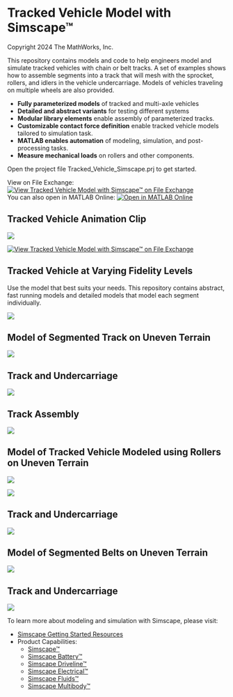 # **Tracked Vehicle Model with Simscape&trade;**
Copyright 2024 The MathWorks, Inc.

This repository contains models and code to help engineers model and simulate 
tracked vehicles with chain or belt tracks. A set of examples shows how to 
assemble segments into a track that will mesh with the sprocket, rollers, and 
idlers in the vehicle undercarriage. Models of vehicles traveling on multiple wheels 
are also provided.

* **Fully parameterized models** of tracked and multi-axle vehicles
* **Detailed and abstract variants** for testing different systems
* **Modular library elements** enable assembly of parameterized tracks. 
* **Customizable contact force definition** enable tracked vehicle models tailored to simulation task.
* **MATLAB enables automation** of modeling, simulation, and post-processing tasks.
* **Measure mechanical loads** on rollers and other components.

Open the project file Tracked_Vehicle_Simscape.prj to get started.

View on File Exchange: [![View Tracked Vehicle Model with Simscape™ on File Exchange](https://www.mathworks.com/matlabcentral/images/matlab-file-exchange.svg)](https://www.mathworks.com/matlabcentral/fileexchange/134861-tracked-vehicle-model-with-simscape)  
You can also open in MATLAB Online: [![Open in MATLAB Online](https://www.mathworks.com/images/responsive/global/open-in-matlab-online.svg)](https://matlab.mathworks.com/open/github/v1?repo=simscape/Tracked-Vehicles-Simscape&project=Tracked_Vehicle_Simscape.prj)

## **Tracked Vehicle Animation Clip**
![](Scripts_Data/Overview/Tracked_Vehicle_Simscape_Overview_Animation.gif)

[![View Tracked Vehicle Model with Simscape™ on File Exchange](https://www.mathworks.com/matlabcentral/images/matlab-file-exchange.svg)](https://www.mathworks.com/matlabcentral/fileexchange/134861-tracked-vehicle-model-with-simscape)

## **Tracked Vehicle at Varying Fidelity Levels**
Use the model that best suits your needs.  This repository contains abstract, 
fast running models and detailed models that model each segment individually.

![](Scripts_Data/Overview/Tracked_Vehicle_Simscape_Overview.png)

## **Model of Segmented Track on Uneven Terrain**
![](Models/Excavator_Tracks/Overview/html/sm_excv_track2_ptcld_01.png)

## **Track and Undercarriage**
![](Models/Excavator_Tracks/Overview/html/sm_excv_track2_ptcld_02.png)

## **Track Assembly**
![](Models/Excavator_Tracks/Overview/html/sm_excv_track2_ptcld_04.png)

## **Model of Tracked Vehicle Modeled using Rollers on Uneven Terrain**
![](Models/Excavator_Tracks/Overview/html/sm_excv_track2_roller_ptcld_Overview.png)

![](Models/Excavator_Tracks/Overview/html/sm_excv_track2_roller_ptcld_01.png)

## **Track and Undercarriage**
![](Models/Excavator_Tracks/Overview/html/sm_excv_track2_roller_ptcld_02.png)

## **Model of Segmented Belts on Uneven Terrain**
![](Models/Tractor_Tracks/Overview/html/sm_trackV_belt4_IdlerArm_i2u0r3_ptcld_terrain_Overview.png)

## **Track and Undercarriage**
![](Models/Tractor_Tracks/Overview/html/sm_trackV_belt2_IdlerArm_i2u0r3_ptcld_02.png)


To learn more about modeling and simulation with Simscape, please visit:
* [Simscape Getting Started Resources](https://www.mathworks.com/solutions/physical-modeling/resources.html)
* Product Capabilities:
   * [Simscape&trade;](https://www.mathworks.com/products/simscape.html)
   * [Simscape Battery&trade;](https://www.mathworks.com/products/simscape-battery.html)
   * [Simscape Driveline&trade;](https://www.mathworks.com/products/simscape-driveline.html)
   * [Simscape Electrical&trade;](https://www.mathworks.com/products/simscape-electrical.html)
   * [Simscape Fluids&trade;](https://www.mathworks.com/products/simscape-fluids.html)
   * [Simscape Multibody&trade;](https://www.mathworks.com/products/simscape-multibody.html)

